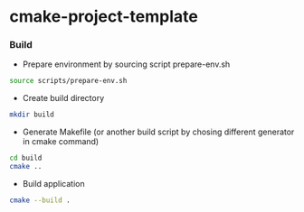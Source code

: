# cmake-project-template

### Build
* Prepare environment by sourcing script prepare-env.sh
```bash
source scripts/prepare-env.sh
```
* Create build directory
```bash
mkdir build
```
* Generate Makefile (or another build script by chosing different generator in cmake command)
```bash
cd build
cmake ..
```
* Build application
```bash
cmake --build .
```